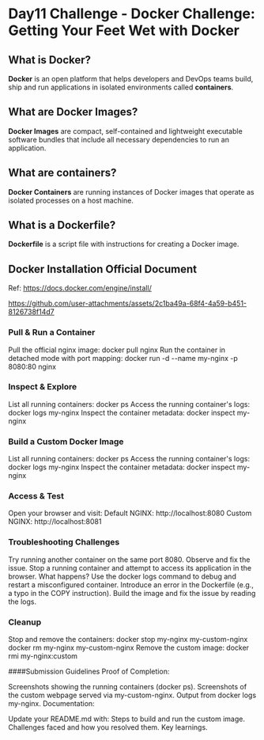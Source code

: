 # Day11 Challenge - Docker Challenge: Getting Your Feet Wet with Docker

## What is Docker?
**Docker** is an open platform that helps developers and DevOps teams build, ship and run applications in isolated environments called **containers**.

## What are Docker Images?
**Docker Images** are compact, self-contained and lightweight executable software bundles that include all necessary dependencies to run an application.

## What are containers?
**Docker Containers** are running instances of Docker images that operate as isolated processes on a host machine.

## What is a Dockerfile?
**Dockerfile** is a script file with instructions for creating a Docker image.

## Docker Installation Official Document
Ref: https://docs.docker.com/engine/install/

https://github.com/user-attachments/assets/2c1ba49a-68f4-4a59-b451-8126738f14d7

### Pull & Run a Container

Pull the official nginx image:
docker pull nginx
Run the container in detached mode with port mapping:
docker run -d --name my-nginx -p 8080:80 nginx

### Inspect & Explore

List all running containers:
docker ps
Access the running container's logs:
docker logs my-nginx
Inspect the container metadata:
docker inspect my-nginx

### Build a Custom Docker Image

List all running containers:
docker ps
Access the running container's logs:
docker logs my-nginx
Inspect the container metadata:
docker inspect my-nginx

### Access & Test

Open your browser and visit:
Default NGINX: http://localhost:8080
Custom NGINX: http://localhost:8081

### Troubleshooting Challenges

Try running another container on the same port 8080. Observe and fix the issue.
Stop a running container and attempt to access its application in the browser. What happens?
Use the docker logs command to debug and restart a misconfigured container.
Introduce an error in the Dockerfile (e.g., a typo in the COPY instruction). Build the image and fix the issue by reading the logs.

### Cleanup

Stop and remove the containers:
docker stop my-nginx my-custom-nginx
docker rm my-nginx my-custom-nginx 
Remove the custom image:
docker rmi my-nginx:custom






####Submission Guidelines
Proof of Completion:

Screenshots showing the running containers (docker ps).
Screenshots of the custom webpage served via my-custom-nginx.
Output from docker logs my-nginx.
Documentation:

Update your README.md with:
Steps to build and run the custom image.
Challenges faced and how you resolved them.
Key learnings.


